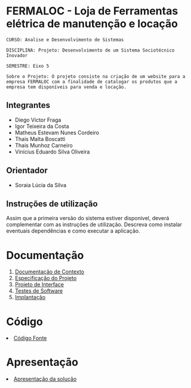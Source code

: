 # FERMALOC - Loja de Ferramentas elétrica de manutenção e locação

`CURSO: Analise e Desenvolvimento de Sistemas`  

`DISCIPLINA: Projeto: Desenvolvimento de um Sistema Sociotécnico Inovador`

`SEMESTRE: Eixo 5`

`Sobre o Projeto: O projeto consiste na criação de um website para a empresa FERMALOC com a finalidade de catalogar os produtos que a empresa tem disponíveis para venda e locação.` 

## Integrantes

* Diego Victor Fraga
* Igor Teixeira da Costa
* Matheus Estevam Nunes Cordeiro
* Thais Malta Boscatti
* Thais Munhoz Carneiro
* Vinícius Eduardo Silva Oliveira

## Orientador

* Soraia Lúcia da Silva

## Instruções de utilização

Assim que a primeira versão do sistema estiver disponível, deverá complementar com as instruções de utilização. Descreva como instalar eventuais dependências e como executar a aplicação.

# Documentação

<ol>
<li><a href="documentos/01-Documentação de Contexto.md"> Documentação de Contexto</a></li> 
<li><a href="documentos/02-Especificação do Projeto.md"> Especificação do Projeto</a></li>
<li><a href="documentos/03-Projeto de Interface.md"> Projeto de Interface</a></li>
<li><a href="documentos/04-Testes de Software.md"> Testes de Software</a></li>
<li><a href="documentos/05-Implantação.md"> Implantação</a></li>
</ol>

# Código

<li><a href="README.md"> Código Fonte</a></li>

# Apresentação

<li><a href="apresentacao/README.md"> Apresentação da solução</a></li>
